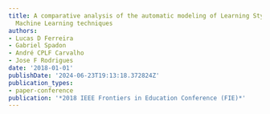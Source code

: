 ```yaml
---
title: A comparative analysis of the automatic modeling of Learning Styles through
  Machine Learning techniques
authors:
- Lucas D Ferreira
- Gabriel Spadon
- André CPLF Carvalho
- Jose F Rodrigues
date: '2018-01-01'
publishDate: '2024-06-23T19:13:18.372824Z'
publication_types:
- paper-conference
publication: '*2018 IEEE Frontiers in Education Conference (FIE)*'
---
```

